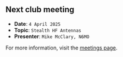 ## Next club meeting
* **Date**: `4 April 2025`
* **Topic**: `Stealth HF Antennas`
* **Presenter**: `Mike McClary, N6MO`

For more information, visit the [meetings page](/meetings.html).
